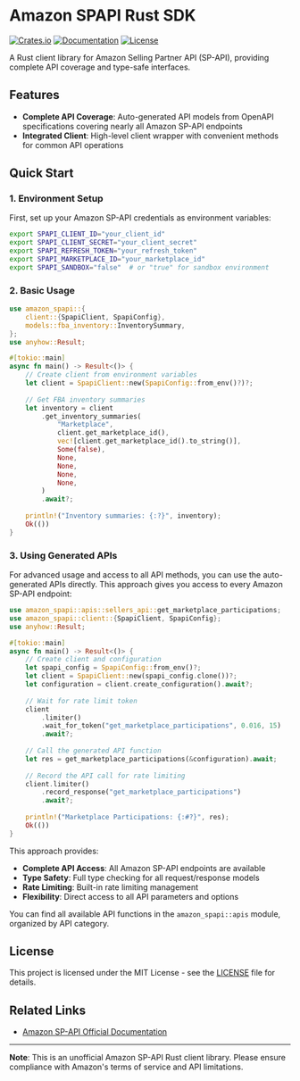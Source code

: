 # Amazon SPAPI Rust SDK

[![Crates.io](https://img.shields.io/crates/v/amazon-spapi)](https://crates.io/crates/amazon-spapi)
[![Documentation](https://docs.rs/amazon-spapi/badge.svg)](https://docs.rs/amazon-spapi)
[![License](https://img.shields.io/badge/license-MIT-blue.svg)](LICENSE)

A Rust client library for Amazon Selling Partner API (SP-API), providing complete API coverage and type-safe interfaces.

## Features

- **Complete API Coverage**: Auto-generated API models from OpenAPI specifications covering nearly all Amazon SP-API endpoints
- **Integrated Client**: High-level client wrapper with convenient methods for common API operations


## Quick Start

### 1. Environment Setup

First, set up your Amazon SP-API credentials as environment variables:

```bash
export SPAPI_CLIENT_ID="your_client_id"
export SPAPI_CLIENT_SECRET="your_client_secret"
export SPAPI_REFRESH_TOKEN="your_refresh_token"
export SPAPI_MARKETPLACE_ID="your_marketplace_id"
export SPAPI_SANDBOX="false"  # or "true" for sandbox environment
```

### 2. Basic Usage

```rust
use amazon_spapi::{
    client::{SpapiClient, SpapiConfig},
    models::fba_inventory::InventorySummary,
};
use anyhow::Result;

#[tokio::main]
async fn main() -> Result<()> {
    // Create client from environment variables
    let client = SpapiClient::new(SpapiConfig::from_env()?)?;
    
    // Get FBA inventory summaries
    let inventory = client
        .get_inventory_summaries(
            "Marketplace",
            client.get_marketplace_id(),
            vec![client.get_marketplace_id().to_string()],
            Some(false),
            None,
            None,
            None,
            None,
        )
        .await?;
    
    println!("Inventory summaries: {:?}", inventory);
    Ok(())
}
```

### 3. Using Generated APIs

For advanced usage and access to all API methods, you can use the auto-generated APIs directly. This approach gives you access to every Amazon SP-API endpoint:

```rust
use amazon_spapi::apis::sellers_api::get_marketplace_participations;
use amazon_spapi::client::{SpapiClient, SpapiConfig};
use anyhow::Result;

#[tokio::main]
async fn main() -> Result<()> {
    // Create client and configuration
    let spapi_config = SpapiConfig::from_env()?;
    let client = SpapiClient::new(spapi_config.clone())?;
    let configuration = client.create_configuration().await?;
    
    // Wait for rate limit token
    client
        .limiter()
        .wait_for_token("get_marketplace_participations", 0.016, 15)
        .await?;
    
    // Call the generated API function
    let res = get_marketplace_participations(&configuration).await;
    
    // Record the API call for rate limiting
    client.limiter()
        .record_response("get_marketplace_participations")
        .await?;
    
    println!("Marketplace Participations: {:#?}", res);
    Ok(())
}
```

This approach provides:
- **Complete API Access**: All Amazon SP-API endpoints are available
- **Type Safety**: Full type checking for all request/response models
- **Rate Limiting**: Built-in rate limiting management
- **Flexibility**: Direct access to all API parameters and options

You can find all available API functions in the `amazon_spapi::apis` module, organized by API category.

## License

This project is licensed under the MIT License - see the [LICENSE](LICENSE) file for details.


## Related Links

- [Amazon SP-API Official Documentation](https://developer-docs.amazon.com/sp-api/)

---

**Note**: This is an unofficial Amazon SP-API Rust client library. Please ensure compliance with Amazon's terms of service and API limitations.
